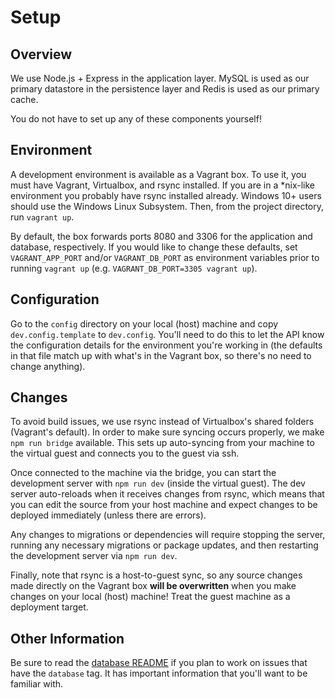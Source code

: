 # Setup

## Overview

We use Node.js + Express in the application layer. MySQL is used as our primary datastore in the persistence layer and Redis is used as our primary cache.

You do not have to set up any of these components yourself!

## Environment

A development environment is available as a Vagrant box. To use it, you must have Vagrant, Virtualbox, and rsync installed. If you are in a \*nix-like environment you probably have rsync installed already. Windows 10+ users should use the Windows Linux Subsystem. Then, from the project directory, run `vagrant up`.

By default, the box forwards ports 8080 and 3306 for the application and database, respectively. If you would like to change these defaults, set `VAGRANT_APP_PORT` and/or `VAGRANT_DB_PORT` as environment variables prior to running `vagrant up` (e.g. `VAGRANT_DB_PORT=3305 vagrant up`).

## Configuration

Go to the `config` directory on your local (host) machine and copy `dev.config.template` to `dev.config`. You'll need to do this to let the API know the configuration details for the environment you're working in (the defaults in that file match up with what's in the Vagrant box, so there's no need to change anything).

## Changes

To avoid build issues, we use rsync instead of Virtualbox's shared folders (Vagrant's default). In order to make sure syncing occurs properly, we make `npm run bridge` available. This sets up auto-syncing from your machine to the virtual guest and connects you to the guest via ssh.

Once connected to the machine via the bridge, you can start the development server with `npm run dev` (inside the virtual guest). The dev server auto-reloads when it receives changes from rsync, which means that you can edit the source from your host machine and expect changes to be deployed immediately (unless there are errors).

Any changes to migrations or dependencies will require stopping the server, running any necessary migrations or package updates, and then restarting the development server via `npm run dev`.

Finally, note that rsync is a host-to-guest sync, so any source changes made directly on the Vagrant box **will be overwritten** when you make changes on your local (host) machine! Treat the guest machine as a deployment target.

## Other Information
Be sure to read the [database README](/database/README.md) if you plan to work on issues that have the `database` tag. It has important information that you'll want to be familiar with.
